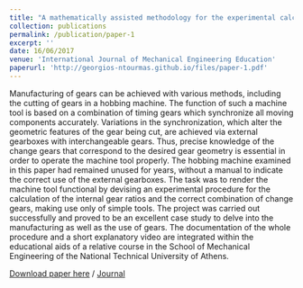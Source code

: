 ```yaml
---
title: "A mathematically assisted methodology for the experimental calculation of the internal gear ratios to extend the lifecycle of a hobbing machine"
collection: publications
permalink: /publication/paper-1
excerpt: ''
date: 16/06/2017
venue: 'International Journal of Mechanical Engineering Education'
paperurl: 'http://georgios-ntourmas.github.io/files/paper-1.pdf'
---
```

Manufacturing of gears can be achieved with various methods, including the cutting of gears in a hobbing machine. The function of such a machine tool is based on a combination of timing gears which synchronize all moving components accurately. Variations in the synchronization, which alter the geometric features of the gear being cut, are achieved via external gearboxes with interchangeable gears. Thus, precise knowledge of the change gears that correspond to the desired gear geometry is essential in order to operate the machine tool properly. The hobbing machine examined in this paper had remained unused for years, without a manual to indicate the correct use of the external gearboxes. The task was to render the machine tool functional by devising an experimental procedure for the calculation of the internal gear ratios and the correct combination of change gears, making use only of simple tools. The project was carried out successfully and proved to be an excellent case study to delve into the manufacturing as well as the use of gears. The documentation of the whole procedure and a short explanatory video are integrated within the educational aids of a relative course in the School of Mechanical Engineering of the National Technical University of Athens.

[Download paper here](http://georgios-ntourmas.github.io/files/paper-1.pdf) \/
[Journal](https://doi.org/10.1177/0306419017715425)
